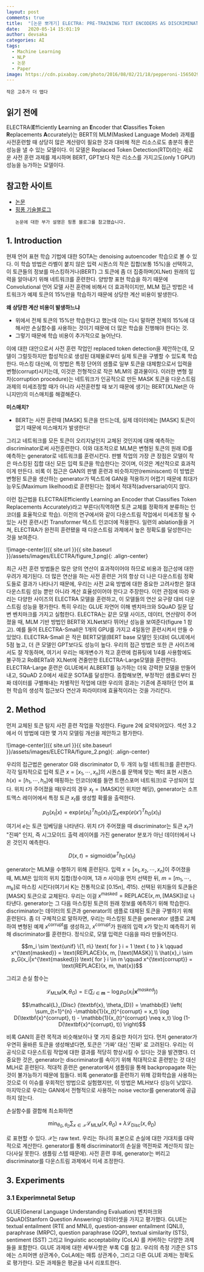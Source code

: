 ```yaml
---
layout: post
comments: true
title:  "[논문 뽀개기] ELECTRA: PRE-TRAINING TEXT ENCODERS AS DISCRIMINATORS RATHER THAN GENERATORSComplexities"
date:   2020-05-14 15:01:19
author: devsaka
categories: AI
tags:
  - Machine Learning
  - NLP
  - 논문
  - Paper
image: https://cdn.pixabay.com/photo/2016/08/02/21/18/pepperoni-1565029_960_720.jpg
---
```


```
작은 고추가 더 맵다
```

## 읽기 전에

ELECTRA(**E**fficiently **L**earning an **E**ncoder that **C**lassifies **T**oken **R**eplacements **A**ccurately)는 BERT의 MLM(Masked Language Model) 과제를 사전훈련할 때 상당히 많은 계산량이 필요한 것과 대비해 적은 리소스로도 충분히 좋은 성능을 낼 수 있는 모델이다. 이 모델은 Replaced Token Detection(RTD)라는 새로운 사전 훈련 과제를 제시하며 BERT, GPT보다 작은 리소스를 가지고도(only 1 GPU!) 성능을 능가하는 모델이다. 

## 참고한 사이트

- [논문](https://arxiv.org/abs/2003.10555)
- [핑퐁 기술블로그](https://blog.pingpong.us/electra-review/#experimental-setup)
  ```
  논문에 대한 부가 설명은 핑퐁 블로그를 참고했습니다.
  ```

## 1. Introduction
현재 언어 표현 학습 기법에 대한 SOTA는 denoising autoencoder 학습으로 볼 수 있다. 이 학습 방법은 라벨이 붙지 않은 입력 시퀀스의 작은 집합(보통 15%)을 선택하고, 이 토큰들의 정보를 마스킹하거나(BERT) 그 토큰에 좀 더 집중하며(XLNet) 원래의 입력을 알아내기 위해 네트워크를 훈련한다. 양방향 표현 학습을 하기 때문에 Convolutional 언어 모델 사전 훈련에 비해서 더 효과적이지만, MLM 접근 방법은 네트워크가 예제 토큰의 15%만을 학습하기 때문에 상당한 계산 비용이 발생한다. 

**왜 상당한 계산 비용이 발생하느냐**
- 위에서 전체 토큰의 15%만 학습한다고 했는데 이는 다시 말하면 전체의 15%에 대해서만 손실함수를 사용하는 것이기 때문에 더 많은 학습을 진행해야 한다는 것.
- 그렇기 때문에 학습 비용이 추가적으로 늘어난다.

이에 대한 대안으로서 사전 훈련 작업인 replaced token detection을 제안하는데, 모델이 그럴듯하지만 합성적으로 생성된 대체물로부터 실제 토큰을 구별할 수 있도록 학습한다. 마스킹 대신에, 이 방법은 특정 단어의 샘플로 일부 토큰을 대체함으로서 입력을 변형(corrupt)시키는데, 이것은 전형적으로 작은 MLM의 결과물이다. 이러한 변형 절차(corruption procedure)는 네트워크가 인공적으로 만든 MASK 토큰을 다운스트림 과제의 미세조정할 때가 아니라 사전훈련할 때 보기 때문에 생기는 BERT(XLNet은 아니지만)의 미스매치를 해결해준다. 

**미스매치?**
- BERT는 사전 훈련때 [MASK] 토큰을 만드는데, 실제 데이터에는 [MASK] 토큰이 없기 때문에 미스매치가 발생한다!

그리고 네트워크를 모든 토큰이 오리지널인지 교체된 것인지에 대해 예측하는 discriminator로써 사전훈련한다. 이와 대조적으로 MLM은 변형된 토큰의 원래 ID를 예측하는 generator로 네트워크를 훈련시킨다. 판별 작업의 가장 큰 장점은 모델이 작은 마스킹된 집합 대신 모든 입력 토큰을 학습한다는 것이며, 이것은 계산적으로 효과적이게 만든다. 비록 이 접근은 GAN의 판별 훈련과 비슷하지만(reminiscent) 이 방법은 변형된 토큰을 생산하는 generator가 텍스트에 GAN을 적용하기 어렵기 때문에 최대가능우도(Maximum likelhood)로 훈련된다는 점에서 적대적(adversarial)이지 않다.

이런 접근법을 ELECTRA(Efficiently Learning an Encoder that Classifies Token Replacements Accurately)라고 부른다(직역하면 토큰 교체를 정확하게 분류하는 인코더를 효율적으로 학습). 이전의 연구에서와 같이 다운스트림 작업에서 미세조정 될 수 있는 사전 훈련시킨 Transformer 텍스트 인코더에 적용한다. 일련의 ablation들을 거쳐, ELECTRA가 완전히 훈련됐을 때 다운스트림 과제에서 높은 정확도를 달성한다는 것을 보여준다.

![image-center]({{ site.url }}{{ site.baseurl }}/assets/images/ELECTRA/figure_1.png){: .align-center}

최근 사전 훈련 방법들은 많은 양의 연산이 효과적이어야 하므로 비용과 접근성에 대한 우려가 제기된다. 더 많은 연산을 하는 사전 훈련은 거의 항상 더 나은 다운스트림 정확도들로 결과가 나타나기 때문에, 우리는 사전 교육 방법에 대한 중요한 고려사항은 절대 다운스트림 성능 뿐만 아니라 계산 효율성이어야 한다고 주장한다. 이런 관점에 따라 우리는 다양한 사이즈의 ELECTRA 모델을 훈련하고, 이 모델들의 연산 요구량 대비 다운스트림 성능을 평가한다. 특히 우리는 GLUE 자연어 이해 벤치마크와 SQuAD 질문 답변 벤치마크를 가지고 실험한다. ELECTRA는 같은 모델 사이즈, 데이터, 연산량이 주어졌을 때, MLM 기반 방법인 BERT와 XLNet보다 뛰어난 성능을 보여준다(figure 1 참고). 예를 들어 ELECTRA-Small은 1개의 GPU를 가지고 4일동안 훈련시켜서 만들 수 있었다. ELECTRA-Small 은 작은 BERT모델(BERT base 모델인 듯)대비 GLUE에서 5점 높고, 더 큰 모델인 GPT보다도 성능이 높다. 우리의 접근 방법은 또한 큰 사이즈에서도 잘 작동하며, 여기서 우리는 매개변수가 적고 훈련에 컴퓨팅에 1/4를 사용함에도 불구하고 RoBERTa와 XLNet에 견줄만한 ELECTRA-Large모델을 훈련한다. ELECTRA-Large 훈련은 GLUE에서 ALBERT를 능가하는 더욱 강력한 모델을 만들어 내고, SQuAD 2.0에서 새로운 SOTA를 달성한다. 종합해보면, 부정적인 샘플로부터 진짜 데이터를 구별해내는 차별적인 작업에 대한 우리의 결과는 기존에 존재하던 언어 표현 학습의 생성적 접근보다 연산과 파라미터에 효율적이라는 것을 가리킨다.

## 2. Method
먼저 교체된 토큰 탐지 사전 훈련 작업을 작성한다. Figure 2에 요약되어있다. 섹션 3.2에서 이 방법에 대한 몇 가지 모델링 개선을 제안하고 평가한다.

![image-center]({{ site.url }}{{ site.baseurl }}/assets/images/ELECTRA/figure_2.png){: .align-center}

우리의 접근법은 generator G와 discriminator D, 두 개의 뉴럴 네트워크를 훈련한다. 각각 일차적으로 입력 토큰 $x = [x_1, \cdots, x_n]$의 시퀀스를 문맥에 맞는 벡터 표현 시퀀스 $h(x) = [h_1, \cdots, h_n]$에 매핑하는 인코더(예를 들면 트랜스포머 네트워크)로 구성되어 있다. 위치 $t$가 주어졌을 때(우리의 경우 $x_t = [\text{MASK}]$인 위치만 해당), generator는 소프트맥스 레이어에서 특정 토큰 $x_t$를 생성할 확률을 출력한다.

$$p_G(x_t|x) = \text{exp}(e(x_t)^T h_G(x)_t) / \sum_{x'} \text{exp}(e(x')^T h_G(x)_t)$$

여기서 $e$는 토큰 임베딩을 나타낸다. 위치 $t$가 주어졌을 때 discriminator는 토큰 $x_t$가 "진짜" 인지, 즉 시그모이드 출력 레이어를 가진 generator 분포가 아닌 데이터에서 나온 것인지 예측한다.

$$D(x, t) = \text{sigmoid}(w^T h_D (x)_t)$$

generator는 MLM을 수행하기 위해 훈련된다. 입력 $x = [x_1, x_2, \cdots, x_n]$이 주어졌을 때, MLM은 임의의 위치 집합(정수이며, 1과 $n$ 사이)을 먼저 선택한 뒤, $m = [m_1, \cdots, m_k]$로 마스킹 시킨다(여기서 K는 전통적으로 $[0.15n], 즉 15%의 토큰을 마스킹한다.$). 선택된 위치들의 토큰들은 $[\text{MASK}]$ 토큰으로 교체된다. 우리는 이걸 $x^{\text{masked}} = \text{REPLACE}(x, m, [\text{MASK}])$로 나타낸다. generator는 그 다음 마스킹된 토큰의 원래 정보를 예측하기 위해 학습한다. discriminator는 데이터의 토큰과 generator의 샘플로 대체된 토큰을 구별하기 위해 훈련된다. 좀 더 구체적으로 말하자면, 우리는 마스킹된 토큰을 generator 샘플로 교체하여 변형된 예제 $x^{\text{corrupt}}$를 생성하고, $x^{\text{corrupt}}$가 원래의 입력 $x$가 맞는지 예측하기 위해 discriminator를 훈련한다. 정식으로, 모델 입력은 다음을 따라 만들어진다.

$$m_i \sim \text{unif} \{1, n\} \text{ for } i = 1 \text { to } k  \qquad  x^{\text{masked}} = \text{REPLACE}(x, m, [\text{MASK}] \\ \hat{x}_i \sim p_G(x_i|x^{\text{masked}}) \text{ for } i \in m \qquad x^{\text{corrupt}} = \text{REPLACE}(x, m, \hat{x})$$

그리고 손실 함수는

$$\mathcal{L}_{\text{MLM}}(\textbf{x}, \theta_G) = \mathbb{E} \left( \sum_{i \in \textbf{m}} -\log p_G (x_i | \textbf{x}^{masked}) \right)$$

$$\mathcal{L}_{Disc} (\textbf{x}, \theta_{D}) = \mathbb{E} \left( \sum_{t=1}^{n} -\mathbb{1}(x_{t}^{corrupt} = x_t) \log D(\textbf{x}^{corrupt}, t) - \mathbb{1}(x_{t}^{corrupt} \neq x_t) \log (1-D(\textbf{x}^{corrupt}, t)) \right)$$

비록 GAN의 훈련 목적과 비슷해보이나 몇 가지 중요한 차이가 있다. 먼저 generator가 우연히 올바른 토큰을 생성해냈다면, 토큰은 '가짜' 대신 '진짜' 로 고려된다. 우리는 이 공식으로 다운스트림 작업에 대한 결과를 적당히 향상시킬 수 있다는 것을 발견했다. 더 중요한 것은, generator는 discriminator를 속이기 위해 적대적으로 훈련받는 것 대신 MLH로 훈련된다. 적대적 훈련은 generator에서 샘플링을 통해 backpropagate 하는 것이 불가능하기 때문에 힘들다. 비록 generator를 훈련하기 위해 강화학습을 사용하는 것으로 이 이슈를 우회적인 방법으로 실험했지만, 이 방법은 MLH보다 성능이 낮았다. 마지막으로 우리는 GAN에서 전형적으로 사용하는 noise vector를 generator에 공급하지 않는다.

손실함수를 결합해 최소화하면

$$\min_{\theta_G, \theta_D} \sum_{x \in \mathcal{X}} \mathcal{L}_{\text{MLM}}(x, \theta_G) + \lambda\mathcal{L}_{\text{Disc}}(x, \theta_D)$$

로 표현할 수 있다. $\mathcal{X}$는 raw text. 우리는 하나의 표본으로 손실에 대한 기대치를 대략적으로 계산한다. generator를 통해 discriminator의 손실을 역전파로 계산하지 않는다(사실 못한다. 샘플링 스텝 때문에). 사전 훈련 후에, generator는 버리고 discriminator를 다운스트림 과제에서 미세 조정한다.


## 3. Experiments
### 3.1 Experimnetal Setup
GLUE(General Language Understanding Evaluation) 벤치마크와 SQuAD(Stanforn Question Answering) 데이터셋을 가지고 평가했다. GLUE는 textual entailment (RTE and MNLI), question-answer entailment (QNLI), paraphrase (MRPC), question paraphrase (QQP), textual similarity (STS), sentiment (SST) 그리고 linguistic acceptability (CoLA) 를 커버하는 다양한 과제들을 포함한다. GLUE 과제에 대한 세부사항은 부록 C를 참고. 우리의 측정 기준은 STS에는 스피어맨 상관계수, CoLA에는 매튜 상관계수, 그리고 다른 GLUE 과제는 정확도로 평가한다. 모든 과제들은 평균을 내서 리포트한다. 